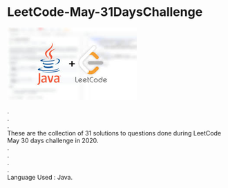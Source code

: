 # LeetCode-May-31DaysChallenge

![leetcode](/images.jpeg)

.<br/>
.<br/>
.<br/>
These are the collection of 31 solutions to questions done during LeetCode May 30 days challenge in 2020.<br/>
.<br/>
.<br/>
.<br/>
.<br/>
Language Used : Java.<br/>

